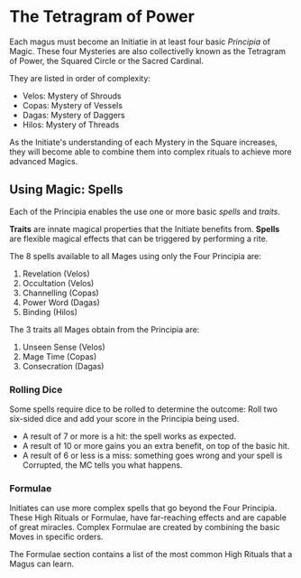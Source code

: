 # The Tetragram of Power

Each magus must become an Initiatie in at least four basic _Principia_ of Magic. 
These four Mysteries are also collectivelly known as the Tetragram of Power, the Squared Circle or the Sacred Cardinal.

They are listed in order of complexity:

* Velos: Mystery of Shrouds
* Copas: Mystery of Vessels
* Dagas: Mystery of Daggers
* Hilos: Mystery of Threads 

As the Initiate's understanding of each Mystery in the Square increases, they will become able to combine them into complex rituals to achieve more advanced Magics.


## Using Magic: Spells

Each of the Principia enables the use one or more basic _spells_ and _traits_. 

__Traits__ are innate magical properties that the Initiate benefits from.
__Spells__ are flexible magical effects that can be triggered by performing a rite. 

The 8 spells available to all Mages using only the Four Principia are:

1. Revelation (Velos)
1. Occultation (Velos)
1. Channelling (Copas)
1. Power Word (Dagas)
1. Binding (Hilos)

The 3 traits all Mages obtain from the Principia are:

1. Unseen Sense (Velos)
1. Mage Time (Copas)
1. Consecration (Dagas)


### Rolling Dice

Some spells require dice to be rolled to determine the outcome: Roll two six-sided dice and add your score in the Principia being used.

* A result of 7 or more is a hit: the spell works as expected. 
* A result of 10 or more gains you an extra benefit, on top of the basic hit.
* A result of 6 or less is a miss: something goes wrong and your spell is Corrupted, the MC tells you what happens.


### Formulae

Initiates can use more complex spells that go beyond the Four Principia. 
These High Rituals or Formulae, have far-reaching effects and are capable of great miracles. 
Complex Formulae are created by combining the basic Moves in specific orders. 

The Formulae section contains a list of the most common High Rituals that a Magus can learn. 
